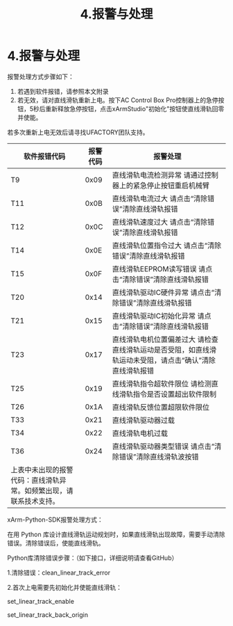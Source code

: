 ﻿---
title: 4.报警与处理
---

# 4.报警与处理

报警处理方式步骤如下：

1. 若遇到软件报错，请参照本文附录
2. 若无效，请对直线滑轨重新上电。按下AC Control Box Pro控制器上的急停按钮，5秒后重新释放急停按钮，点击xArmStudio"初始化"按钮使直线滑轨回零并使能。



若多次重新上电无效后请寻找UFACTORY团队支持。



| **软件报错代码**                                             | **报警代码** | **报警处理**                                                 |
| ------------------------------------------------------------ | ------------ | ------------------------------------------------------------ |
| T9                                                           | 0x09         | 直线滑轨电流检测异常 请通过控制器上的紧急停止按钮重启机械臂  |
| T11                                                          | 0x0B         | 直线滑轨电流过大 请点击“清除错误”清除直线滑轨报错            |
| T12                                                          | 0x0C         | 直线滑轨速度过大 请点击“清除错误”清除直线滑轨报错            |
| T14                                                          | 0x0E         | 直线滑轨位置指令过大 请点击“清除错误”清除直线滑轨报错        |
| T15                                                          | 0x0F         | 直线滑轨EEPROM读写错误 请点击“清除错误”清除直线滑轨报错      |
| T20                                                          | 0x14         | 直线滑轨驱动IC硬件异常 请点击“清除错误”清除直线滑轨报错      |
| T21                                                          | 0x15         | 直线滑轨驱动IC初始化异常 请点击“清除错误”清除直线滑轨报错    |
| T23                                                          | 0x17         | 直线滑轨电机位置偏差过大 请检查直线滑轨运动是否受阻，如直线滑轨运动未受阻，请点击“确认”清除直线滑轨报错 |
| T25                                                          | 0x19         | 直线滑轨指令超软件限位 请检测直线滑轨指令是否设置超出软件限制 |
| T26                                                          | 0x1A         | 直线滑轨反馈位置超限软件限位                                 |
| T33                                                          | 0x21         | 直线滑轨驱动器过载                                           |
| T34                                                          | 0x22         | 直线滑轨电机过载                                             |
| T36                                                          | 0x24         | 直线滑轨驱动器类型错误 请点击“清除错误”清除直线滑轨波按错    |
| 上表中未出现的报警代码：直线滑轨异常。如频繁出现，请联系技术支持。 |              |                                                              |



xArm-Python-SDK报警处理方式：

在用 Python 库设计直线滑轨运动规划时，如果直线滑轨出现故障，需要手动清除错误。清除错误后，使能直线滑轨。

Python库清除错误步骤：（如下接口，详细说明请查看GitHub）

1.清除错误：clean_linear_track_error

2.首次上电需要先初始化并使能直线滑轨：

set_linear_track_enable

set_linear_track_back_origin



